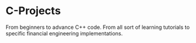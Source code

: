 # C-Projects
From beginners to advance C++ code. From all sort of learning tutorials to specific financial engineering implementations.
